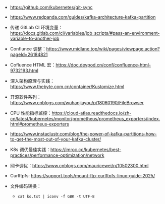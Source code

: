 - <https://github.com/kubernetes/git-sync>

- <https://www.redpanda.com/guides/kafka-architecture-kafka-partition>

- 传递 GitLab CI 环境变量：<https://docs.gitlab.com/ci/variables/job_scripts/#pass-an-environment-variable-to-another-job>

- Conflunce 调整：<https://www.midlane.top/wiki/pages/viewpage.action?pageId=26184821>

- Cofluence HTML 宏：<https://doc.devpod.cn/conf/confluence-html-9732193.html>

- 深入架构原理与实践：<https://www.thebyte.com.cn/container/Kustomize.html>

- 开源软件系列：<https://www.cnblogs.com/wuhanjiayou/p/18060190/FileBrowser>

- CPU 性能指标监控：<https://cloud-atlas.readthedocs.io/zh-cn/latest/kubernetes/monitor/prometheus/prometheus_exporters/index.html#prometheus-exporters>

- <https://www.instaclustr.com/blog/the-power-of-kafka-partitions-how-to-get-the-most-out-of-your-kafka-cluster/>

- K8s 调优最佳实践：<https://imroc.cc/kubernetes/best-practices/performance-optimization/network>

- 网卡调优：<https://www.cnblogs.com/mauricewei/p/10502300.html>

- Curlftpfs: <https://support.tools/mount-ftp-curlftpfs-linux-guide-2025/>

- 文件编码转换：

  - ```
    cat ko.txt | iconv -f GBK -t UTF-8
    ```